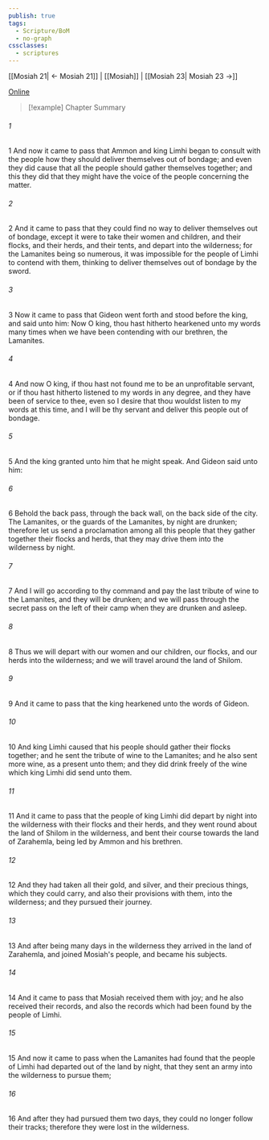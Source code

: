```yaml
---
publish: true
tags:
  - Scripture/BoM
  - no-graph
cssclasses:
  - scriptures
---
```

[[Mosiah 21| ← Mosiah 21]] | [[Mosiah]] | [[Mosiah 23| Mosiah 23 →]]

[Online](https://churchofjesuschrist.org/study/scriptures/bofm/mosiah/22?lang=eng)

>[!example] Chapter Summary
>
###### 1
1 And now it came to pass that Ammon and king Limhi began to consult with the people how they should deliver themselves out of bondage; and even they did cause that all the people should gather themselves together; and this they did that they might have the voice of the people concerning the matter.
###### 2
2 And it came to pass that they could find no way to deliver themselves out of bondage, except it were to take their women and children, and their flocks, and their herds, and their tents, and depart into the wilderness; for the Lamanites being so numerous, it was impossible for the people of Limhi to contend with them, thinking to deliver themselves out of bondage by the sword.
###### 3
3 Now it came to pass that Gideon went forth and stood before the king, and said unto him: Now O king, thou hast hitherto hearkened unto my words many times when we have been contending with our brethren, the Lamanites.
###### 4
4 And now O king, if thou hast not found me to be an unprofitable servant, or if thou hast hitherto listened to my words in any degree, and they have been of service to thee, even so I desire that thou wouldst listen to my words at this time, and I will be thy servant and deliver this people out of bondage.
###### 5
5 And the king granted unto him that he might speak. And Gideon said unto him:
###### 6
6 Behold the back pass, through the back wall, on the back side of the city. The Lamanites, or the guards of the Lamanites, by night are drunken; therefore let us send a proclamation among all this people that they gather together their flocks and herds, that they may drive them into the wilderness by night.
###### 7
7 And I will go according to thy command and pay the last tribute of wine to the Lamanites, and they will be drunken; and we will pass through the secret pass on the left of their camp when they are drunken and asleep.
###### 8
8 Thus we will depart with our women and our children, our flocks, and our herds into the wilderness; and we will travel around the land of Shilom.
###### 9
9 And it came to pass that the king hearkened unto the words of Gideon.
###### 10
10 And king Limhi caused that his people should gather their flocks together; and he sent the tribute of wine to the Lamanites; and he also sent more wine, as a present unto them; and they did drink freely of the wine which king Limhi did send unto them.
###### 11
11 And it came to pass that the people of king Limhi did depart by night into the wilderness with their flocks and their herds, and they went round about the land of Shilom in the wilderness, and bent their course towards the land of Zarahemla, being led by Ammon and his brethren.
###### 12
12 And they had taken all their gold, and silver, and their precious things, which they could carry, and also their provisions with them, into the wilderness; and they pursued their journey.
###### 13
13 And after being many days in the wilderness they arrived in the land of Zarahemla, and joined Mosiah's people, and became his subjects.
###### 14
14 And it came to pass that Mosiah received them with joy; and he also received their records, and also the records which had been found by the people of Limhi.
###### 15
15 And now it came to pass when the Lamanites had found that the people of Limhi had departed out of the land by night, that they sent an army into the wilderness to pursue them;
###### 16
16 And after they had pursued them two days, they could no longer follow their tracks; therefore they were lost in the wilderness.



